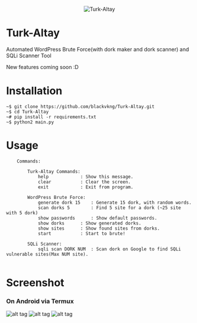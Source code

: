 <p align="center">
  <img src="http://fs5.directupload.net/images/160227/on9ldv3g.png" alt="Turk-Altay"/>
</p>


# Turk-Altay
Automated WordPress Brute Force(with dork maker and dork scanner) and SQLi Scanner Tool

New features coming soon :D

# Installation
```
~$ git clone https://github.com/blackvkng/Turk-Altay.git
~$ cd Turk-Altay
~# pip install -r requirements.txt
~$ python2 main.py
```
# Usage
```
	Commands:

		Turk-Altay Commands:
			help			: Show this message.
			clear			: Clear the screen.
			exit			: Exit from program.

		WordPress Brute Force:
			generate dork 15	: Generate 15 dork, with random words.
			scan dorks 5		: Find 5 site for a dork (~25 site with 5 dork)
			show passwords		: Show default passwords.
			show dorks		: Show generated dorks.
			show sites		: Show found sites from dorks.
			start			: Start to brute!

		SQLi Scanner:
			sqli scan DORK NUM	: Scan dork on Google to find SQLi vulnerable sites(Max NUM site).
  
 ```
 
# Screenshot
 
### On Android via Termux

![alt tag](https://i.hizliresim.com/LyVj50.jpg)
![alt tag](https://i.hizliresim.com/r3lGza.jpg)
![alt tag](https://i.hizliresim.com/7q0j3L.jpg)
